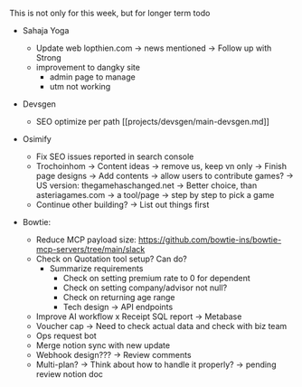 This is not only for this week, but for longer term todo


- Sahaja Yoga
    - Update web lopthien.com -> news mentioned -> Follow up with Strong
    - improvement to dangky site
	    - admin page to manage 
	    - utm not working

- Devsgen
    - SEO optimize per path [[projects/devsgen/main-devsgen.md]]

- Osimify
    - Fix SEO issues reported in search console
    - Trochoinhom -> Content ideas
        -> remove us, keep vn only
        -> Finish page designs
        -> Add contents
        -> allow users to contribute games?
        -> US version: thegamehaschanged.net -> Better choice, than asteriagames.com
        -> a tool/page -> step by step to pick a game
    - Continue other building? -> List out things first

- Bowtie:
    - Reduce MCP payload size: https://github.com/bowtie-ins/bowtie-mcp-servers/tree/main/slack
    - Check on Quotation tool setup? Can do?
        - Summarize requirements
            - Check on setting premium rate to 0 for dependent
            - Check on setting company/advisor not null?
            - Check on returning age range
            - Tech design -> API endpoints
    - Improve AI workflow
    x Receipt SQL report -> Metabase
    - Voucher cap -> Need to check actual data and check with biz team
    - Ops request bot
    - Merge notion sync with new update
    - Webhook design???
        -> Review comments
    - Multi-plan?
        -> Think about how to handle it properly?
        -> pending review notion doc